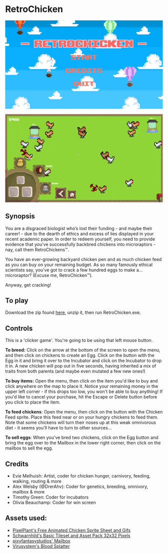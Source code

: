 

# RetroChicken

![A brightly colored and friendly-looking pixel art main menu, depicting multi-colored air balloons and a bright blue sky with clouds. The title reads 'RETROCHICKEN', and there are three options: 'Start', 'Credits', and 'Quit'.](GameplayScreenshot2.png)

![A brightly colored pixel game with many very odd chickens wandering a grassy pen. There are incubators present, and a mailbox in the lower right corner. Two chickens have been reduced to giblets by their fellow chickens.](GameplayScreenshot.png)

## Synopsis
You are a disgraced biologist who’s lost their funding - and maybe their career! - due to the dearth of ethics and excess of lies displayed in your recent academic paper. In order to redeem yourself, you need to provide evidence that you’ve successfully backbred chickens into microraptors - nay, call them RetroChickens™. 

You have an ever-growing backyard chicken pen and as much chicken feed as you can buy on your remaining budget. As so many famously ethical scientists say, you’ve got to crack a few hundred eggs to make a… microraptor? (Excuse me, RetroChicken™). 

Anyway, get cracking!

## To play
Download the zip found [here](https://github.com/DrerAhv/RetroChicken/releases/tag/1.0.0), unzip it, then run RetroChicken.exe.

## Controls

This is a 'clicker game'. You're going to be using that left mouse button.

**To breed:** Click on the arrow at the bottom of the screen to open the menu, and then click on chickens to create an Egg. Click on the button with the Egg in it and bring it over to the Incubator and click on the Incubator to drop it in. A new chicken will pop out in five seconds, having inherited a mix of traits from both parents (and maybe even mutated a few new ones!)

**To buy items:** Open the menu, then click on the item you'd like to buy and click anywhere on the map to place it. Notice your remaining money in the upper left corner - if this drops too low, you won't be able to buy anything! If you'd like to cancel your purchase, hit the Escape or Delete button before you click to place the item.

**To feed chickens**: Open the menu, then click on the button with the Chicken Feed sprite. Place this feed near or on your hungry chickens to feed them. Note that some chickens will turn their noses up at this weak omnivorous diet - it seems you'll have to turn to other sources...

**To sell eggs**: When you've bred two chickens, click on the Egg button and bring the egg over to the Mailbox in the lower right corner, then click on the mailbox to sell the egg. 

## Credits
- Evie Melhuish: Artist, coder for chicken hunger, carnivory, feeding, walking, routing & more
- Alex Welsby (@DrerAhv): Coder for genetics, breeding, omnivory, mailbox & more
- Timothy Green: Coder for incubators
- Olivia Beauchamp: Coder for win screen


## Assets used:
- [PixelPlant's Free Animated Chicken Sprite Sheet and Gifs](https://pixelplant.itch.io/chicken-sprite-sheet)
- [Schwarnhild's Basic Tileset and Asset Pack 32x32 Pixels](https://schwarnhild.itch.io/basic-tileset-and-asset-pack-32x32-pixels?download)
- [pixyfantasystudios' Mailbox](https://pixyfantasystudios.itch.io/mailbox) 
- [Virusystem's Blood Splatter](https://virusystem.itch.io/blood-explosion)
